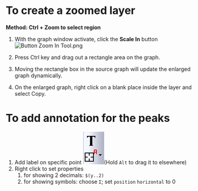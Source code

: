# To create a zoomed layer
**Method: Ctrl + Zoom to select region**

1. With the graph window activate, click the **Scale In** button ![Button Zoom In Tool.png](https://d2mvzyuse3lwjc.cloudfront.net/doc/en/QuickHelp/images/How_to_create_a_zoom_plot_for_2D_graph/Button_Zoom_In_Tool.png?v=6787)

2. Press Ctrl key and drag out a rectangle area on the graph.
3. Moving the rectangle box in the source graph will update the enlarged graph dynamically.
4. On the enlarged graph, right click on a blank place inside the layer and select Copy.

# To add annotation for the peaks

1. Add label on specific point ![1721704042724](assets/1721704042724.png)(Hold `Alt` to drag it to elsewhere)
2. Right click to set properties
   1. for showing 2 decimals: `$(y..2)`
   2. for showing symbols: choose `Σ`; set `position` `horizontal` to 0
